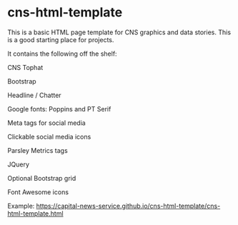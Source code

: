 # cns-html-template

This is a basic HTML page template for CNS graphics and data stories. This is a good starting place for projects.

It contains the following off the shelf:

CNS Tophat

Bootstrap

Headline / Chatter

Google fonts: Poppins and PT Serif

Meta tags for social media

Clickable social media icons

Parsley Metrics tags

JQuery

Optional Bootstrap grid

Font Awesome icons

Example: https://capital-news-service.github.io/cns-html-template/cns-html-template.html
